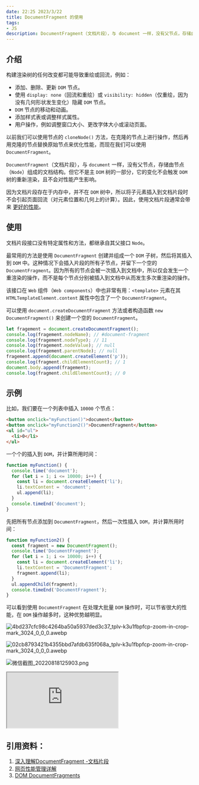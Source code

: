 ```yaml
---
date: 22:25 2023/3/22
title: DocumentFragment 的使用
tags:
- JS
description: DocumentFragment（文档片段），与 document 一样，没有父节点，存储由节点（Node）组成的文档结构。但它不是主 DOM 树的一部分，它的变化不会触发 DOM 树的重新渲染，且不会对性能产生影响。
---
```

## 介绍
构建渲染树的任何改变都可能导致重绘或回流，例如：
- 添加、删除、更新 `DOM` 节点。
- 使用 `display: none`（回流和重绘）或 `visibility: hidden`（仅重绘，因为没有几何形状发生变化）隐藏 `DOM` 节点。
- `DOM` 节点的移动和动画。
- 添加样式表或调整样式属性。
- 用户操作，例如调整窗口大小、更改字体大小或滚动页面。

以前我们可以使用节点的 `cloneNode()` 方法，在克隆的节点上进行操作，然后再用克隆的节点替换原始节点来优化性能，而现在我们可以使用 `DocumentFragment`。

`DocumentFragment`（文档片段），与 `document` 一样，没有父节点，存储由节点（`Node`）组成的文档结构。但它不是主 `DOM` 树的一部分，它的变化不会触发 `DOM` 树的重新渲染，且不会对性能产生影响。

因为文档片段存在于内存中，并不在 `DOM` 树中，所以将子元素插入到文档片段时不会引起页面回流（对元素位置和几何上的计算）。因此，使用文档片段通常会带来 [更好的性能](https://johnresig.com/blog/dom-documentfragments/)。

## 使用
文档片段接口没有特定属性和方法，都继承自其父接口 `Node`。

最常用的方法是使用 `DocumentFragment` 创建并组成一个 `DOM` 子树，然后将其插入到 `DOM` 中。这种情况下会插入片段的所有子节点，并留下一个空的 `DocumentFragment`。因为所有的节点会被一次插入到文档中，所以仅会发生一个重渲染的操作，而不是每个节点分别被插入到文档中从而发生多次重渲染的操作。

该接口在 `Web` 组件（`Web components`）中也非常有用：`<template>` 元素在其 `HTMLTemplateElement.content` 属性中包含了一个 `DocumentFragment`。

可以使用 `document.createDocumentFragment` 方法或者构造函数 `new DocumentFragment()` 来创建一个空的 `DocumentFragment`。

```js
let fragement = document.createDocumentFragment();
console.log(fragement.nodeName); // #document-fragment
console.log(fragement.nodeType); // 11
console.log(fragement.nodeValue); // null
console.log(fragement.parentNode); // null
fragement.append(document.createElement('p'));
console.log(fragment.childElementCount); // 1
document.body.append(fragement);
console.log(fragment.childElementCount); // 0
```

## 示例
比如，我们要在一个列表中插入 `10000` 个节点：
```html
<button onclick="myFunction()">document</button>
<button onclick="myFunction2()">DocumentFragment</button>
<ul id="ul">
  <li>0</li>
</ul>
```
一个个的插入到 `DOM`，并计算所用时间：
```js
function myFunction() {
  console.time('document');
  for (let i = 1; i <= 10000; i++) {
    const li = document.createElement('li');
    li.textContent = 'document';
    ul.append(li);
  }
  console.timeEnd('document');
}
```
先把所有节点添加到 `DocumentFragment`，然后一次性插入 `DOM`，并计算所用时间：
```js
function myFunction2() {
  const fragment = new DocumentFragment();
  console.time('DocumentFragment');
  for (let i = 1; i <= 10000; i++) {
    const li = document.createElement('li');
    li.textContent = 'DocumentFragment';
    fragment.append(li);
  }
  ul.appendChild(fragment);
  console.timeEnd('DocumentFragment');
}
```
可以看到使用 `DocumentFragment` 在处理大批量 `DOM` 操作时，可以节省很大的性能，在 `DOM` 操作越多时，这种优势越明显。

![4bd237cfc98c4264ba50a5937ded3c37_tplv-k3u1fbpfcp-zoom-in-crop-mark_3024_0_0_0.awebp](https://p9-juejin.byteimg.com/tos-cn-i-k3u1fbpfcp/ecaf477fe05c46e7af9b503ca7509b20~tplv-k3u1fbpfcp-watermark.image?)


![02cb8793421b4355bbd7afdb635f068a_tplv-k3u1fbpfcp-zoom-in-crop-mark_3024_0_0_0.awebp](https://p6-juejin.byteimg.com/tos-cn-i-k3u1fbpfcp/9cb06ca00950472f9d6480decdf8c609~tplv-k3u1fbpfcp-watermark.image?)


![微信截图_20220818125903.png](https://p3-juejin.byteimg.com/tos-cn-i-k3u1fbpfcp/f129cd5fb616496496e08aaee16a461a~tplv-k3u1fbpfcp-watermark.image?)

<iframe src="https://code.juejin.cn/pen/7133071969871724581"></iframe>

## 引用资料：
1. [深入理解DocumentFragment -文档片段](https://juejin.cn/post/6952499015879507982)
2. [网页性能管理详解](https://www.ruanyifeng.com/blog/2015/09/web-page-performance-in-depth.html)
3. [DOM DocumentFragments](https://johnresig.com/blog/dom-documentfragments/)